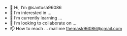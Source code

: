 - 👋 Hi, I’m @santosh96086
- 👀 I’m interested in ...
- 🌱 I’m currently learning ...
- 💞️ I’m looking to collaborate on ...
- 📫 How to reach  ...
mail me themask96086@gmail.com
<!---
santosh96086/santosh96086 is a ✨ special ✨ repository because its `README.md` (this file) appears on your GitHub profile.
You can click the Preview link to take a look at your changes.
--->
